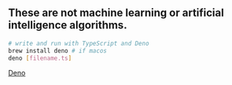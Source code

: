 ## These are not machine learning or artificial intelligence algorithms.

```bash
# write and run with TypeScript and Deno
brew install deno # if macos
deno [filename.ts]
```

[Deno](https://deno.land)